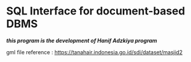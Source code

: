 # SQL Interface for document-based DBMS

**_this program is the development of Hanif Adzkiya program_**

gml file reference : https://tanahair.indonesia.go.id/sdi/dataset/masjid2
